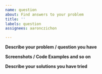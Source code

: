 ```yaml
---
name: question
about: Find answers to your problem
title: ''
labels: question
assignees: aaronczichon

---
```


**Describe your problem / question you have**

**Screenshots / Code Examples and so on**

**Describe your solutions you have tried**
